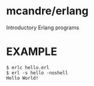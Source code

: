 # mcandre/erlang

Introductory Erlang programs

# EXAMPLE

```
$ erlc hello.erl
$ erl -s hello -noshell
Hello World!
```
